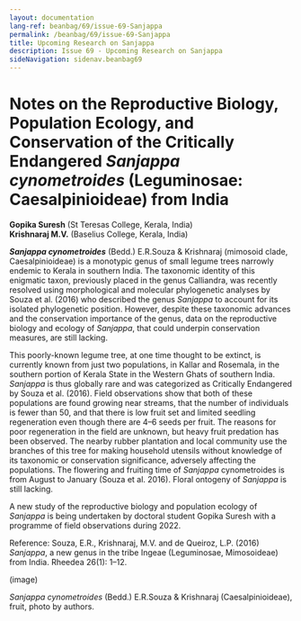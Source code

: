 ```yaml
---
layout: documentation
lang-ref: beanbag/69/issue-69-Sanjappa
permalink: /beanbag/69/issue-69-Sanjappa
title: Upcoming Research on Sanjappa
description: Issue 69 - Upcoming Research on Sanjappa
sideNavigation: sidenav.beanbag69
---
```


# Notes on the Reproductive Biology, Population Ecology, and Conservation of the Critically Endangered *Sanjappa cynometroides* (Leguminosae: Caesalpinioideae) from India

**Gopika Suresh** (St Teresas College, Kerala, India)\
**Krishnaraj M.V.** (Baselius College, Kerala, India)

***Sanjappa cynometroides*** (Bedd.) E.R.Souza & Krishnaraj (mimosoid clade, Caesalpinioideae) is a monotypic genus of small legume trees narrowly endemic to Kerala in southern India. The taxonomic identity of this enigmatic taxon, previously placed in the genus Calliandra, was recently resolved using morphological and molecular phylogenetic analyses by Souza et al. (2016) who described the genus *Sanjappa* to account for its isolated phylogenetic position. However, despite these taxonomic advances and the conservation importance of the genus, data on the reproductive biology and ecology of *Sanjappa*, that could underpin conservation measures, are still lacking.

This poorly-known legume tree, at one time thought to be extinct, is currently known from just two populations, in Kallar and Rosemala, in the southern portion of Kerala State in the Western Ghats of southern India. *Sanjappa* is thus globally rare and was categorized as Critically Endangered by Souza et al. (2016). Field observations show that both of these populations are found growing near streams, that the number of individuals is fewer than 50, and that there is low fruit set and limited seedling regeneration even though there are 4–6 seeds per fruit. The reasons for poor regeneration in the field are unknown, but heavy fruit predation has been observed. The nearby rubber plantation and local community use the branches of this tree for making household utensils without knowledge of its taxonomic or conservation significance, adversely affecting the populations. The flowering and fruiting time of *Sanjappa* cynometroides is from August to January (Souza et al. 2016). Floral ontogeny of *Sanjappa* is still lacking.

A new study of the reproductive biology and population ecology of *Sanjappa* is being undertaken by doctoral student Gopika Suresh with a programme of field observations during 2022.

Reference: Souza, E.R., Krishnaraj, M.V. and de Queiroz, L.P. (2016) *Sanjappa*, a new genus in the tribe Ingeae (Leguminosae, Mimosoideae) from India. Rheedea 26(1): 1–12.

(image)

*Sanjappa cynometroides* (Bedd.) E.R.Souza & Krishnaraj (Caesalpinioideae), fruit, photo by authors.
